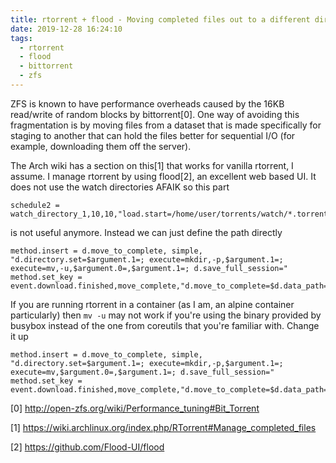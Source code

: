 ```yaml
---
title: rtorrent + flood - Moving completed files out to a different directory
date: 2019-12-28 16:24:10
tags:
  - rtorrent
  - flood
  - bittorrent
  - zfs
---
```


ZFS is known to have performance overheads caused by the 16KB read/write of
random blocks by bittorrent[0]. One way of avoiding this fragmentation is by
moving files from a dataset that is made specifically for staging to another
that can hold the files better for sequential I/O (for example, downloading them
off the server).

The Arch wiki has a section on this[1] that works for vanilla rtorrent, I
assume. I manage rtorrent by using flood[2], an excellent web based UI. It does
not use the watch directories AFAIK so this part

```
schedule2 = watch_directory_1,10,10,"load.start=/home/user/torrents/watch/*.torrent,d.custom1.set=/home/user/torrents/complete"
```

is not useful anymore. Instead we can just define the path directly

```
method.insert = d.move_to_complete, simple, "d.directory.set=$argument.1=; execute=mkdir,-p,$argument.1=; execute=mv,-u,$argument.0=,$argument.1=; d.save_full_session="
method.set_key = event.download.finished,move_complete,"d.move_to_complete=$d.data_path=,/your/path/here/"
```

If you are running rtorrent in a container (as I am, an alpine container
particularly) then `mv -u` may not work if you're using the binary provided by
busybox instead of the one from coreutils that you're familiar with. Change it
up

```
method.insert = d.move_to_complete, simple, "d.directory.set=$argument.1=; execute=mkdir,-p,$argument.1=; execute=mv,$argument.0=,$argument.1=; d.save_full_session="
method.set_key = event.download.finished,move_complete,"d.move_to_complete=$d.data_path=,/your/path/here/"
```


[0] http://open-zfs.org/wiki/Performance_tuning#Bit_Torrent

[1] https://wiki.archlinux.org/index.php/RTorrent#Manage_completed_files

[2] https://github.com/Flood-UI/flood
